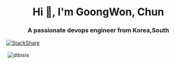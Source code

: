 
<h1 align="center">Hi 👋, I'm GoongWon, Chun</h1>
<h3 align="center">A passionate devops engineer from Korea,South</h3>

[![StackShare](http://img.shields.io/badge/tech-stack-0690fa.svg?style=flat)](https://stackshare.io/dibisis/devops)



<p>&nbsp;<img align="center" src="https://github-readme-stats.vercel.app/api?username=dibisis&show_icons=true" alt="dibisis" /></p>


